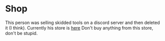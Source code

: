# Shop

This person was selling skidded tools on a discord server and then deleted it (I think).
Currently his store is [here](https://sylexrewards.sellix.io/)
Don't buy anything from this store, don't be stupid.
